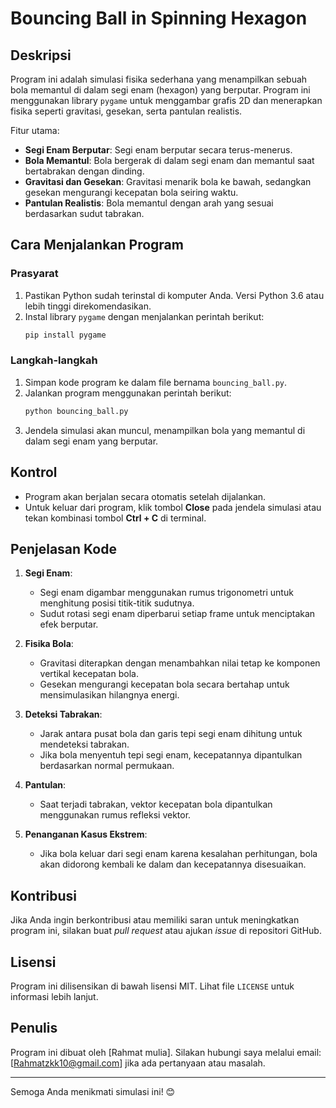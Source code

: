 # Bouncing Ball in Spinning Hexagon

## Deskripsi
Program ini adalah simulasi fisika sederhana yang menampilkan sebuah bola memantul di dalam segi enam (hexagon) yang berputar. Program ini menggunakan library `pygame` untuk menggambar grafis 2D dan menerapkan fisika seperti gravitasi, gesekan, serta pantulan realistis.

Fitur utama:
- **Segi Enam Berputar**: Segi enam berputar secara terus-menerus.
- **Bola Memantul**: Bola bergerak di dalam segi enam dan memantul saat bertabrakan dengan dinding.
- **Gravitasi dan Gesekan**: Gravitasi menarik bola ke bawah, sedangkan gesekan mengurangi kecepatan bola seiring waktu.
- **Pantulan Realistis**: Bola memantul dengan arah yang sesuai berdasarkan sudut tabrakan.

## Cara Menjalankan Program

### Prasyarat
1. Pastikan Python sudah terinstal di komputer Anda. Versi Python 3.6 atau lebih tinggi direkomendasikan.
2. Instal library `pygame` dengan menjalankan perintah berikut:
   ```bash
   pip install pygame
   ```

### Langkah-langkah
1. Simpan kode program ke dalam file bernama `bouncing_ball.py`.
2. Jalankan program menggunakan perintah berikut:
   ```bash
   python bouncing_ball.py
   ```
3. Jendela simulasi akan muncul, menampilkan bola yang memantul di dalam segi enam yang berputar.

## Kontrol
- Program akan berjalan secara otomatis setelah dijalankan.
- Untuk keluar dari program, klik tombol **Close** pada jendela simulasi atau tekan kombinasi tombol **Ctrl + C** di terminal.

## Penjelasan Kode
1. **Segi Enam**:
   - Segi enam digambar menggunakan rumus trigonometri untuk menghitung posisi titik-titik sudutnya.
   - Sudut rotasi segi enam diperbarui setiap frame untuk menciptakan efek berputar.

2. **Fisika Bola**:
   - Gravitasi diterapkan dengan menambahkan nilai tetap ke komponen vertikal kecepatan bola.
   - Gesekan mengurangi kecepatan bola secara bertahap untuk mensimulasikan hilangnya energi.

3. **Deteksi Tabrakan**:
   - Jarak antara pusat bola dan garis tepi segi enam dihitung untuk mendeteksi tabrakan.
   - Jika bola menyentuh tepi segi enam, kecepatannya dipantulkan berdasarkan normal permukaan.

4. **Pantulan**:
   - Saat terjadi tabrakan, vektor kecepatan bola dipantulkan menggunakan rumus refleksi vektor.

5. **Penanganan Kasus Ekstrem**:
   - Jika bola keluar dari segi enam karena kesalahan perhitungan, bola akan didorong kembali ke dalam dan kecepatannya disesuaikan.

## Kontribusi
Jika Anda ingin berkontribusi atau memiliki saran untuk meningkatkan program ini, silakan buat _pull request_ atau ajukan _issue_ di repositori GitHub.

## Lisensi
Program ini dilisensikan di bawah lisensi MIT. Lihat file `LICENSE` untuk informasi lebih lanjut.

## Penulis
Program ini dibuat oleh [Rahmat mulia]. Silakan hubungi saya melalui email: [Rahmatzkk10@gmail.com] jika ada pertanyaan atau masalah.

---

Semoga Anda menikmati simulasi ini! 😊
